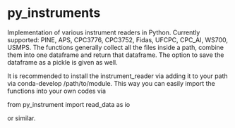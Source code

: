 # py_instruments

Implementation of various instrument readers in Python. Currently supported: PINE, APS, CPC3776, CPC3752, Fidas, UFCPC, CPC_AI, WS700, USMPS. The functions generally collect all the files inside a path, combine them into one dataframe and return that dataframe. The option to save the dataframe as a pickle is given as well.

It is recommended to install the instrument_reader via adding it to your path via conda-develop /path/to/module. This way you can easily import the functions into your own codes via

from py_instrument import read_data as io

or similar.
